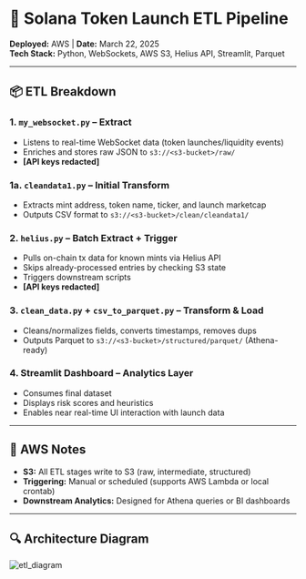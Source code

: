 
# 🔁 Solana Token Launch ETL Pipeline

**Deployed:** AWS | **Date:** March 22, 2025  
**Tech Stack:** Python, WebSockets, AWS S3, Helius API, Streamlit, Parquet

---

## 📦 ETL Breakdown

### 1. `my_websocket.py` – Extract
- Listens to real-time WebSocket data (token launches/liquidity events)
- Enriches and stores raw JSON to `s3://<s3-bucket>/raw/`
- **[API keys redacted]**

### 1a. `cleandata1.py` – Initial Transform
- Extracts mint address, token name, ticker, and launch marketcap
- Outputs CSV format to `s3://<s3-bucket>/clean/cleandata1/`

### 2. `helius.py` – Batch Extract + Trigger
- Pulls on-chain tx data for known mints via Helius API
- Skips already-processed entries by checking S3 state
- Triggers downstream scripts
- **[API keys redacted]**

### 3. `clean_data.py` + `csv_to_parquet.py` – Transform & Load
- Cleans/normalizes fields, converts timestamps, removes dups
- Outputs Parquet to `s3://<s3-bucket>/structured/parquet/` (Athena-ready)

### 4. Streamlit Dashboard – Analytics Layer
- Consumes final dataset
- Displays risk scores and heuristics
- Enables near real-time UI interaction with launch data

---

## 📁 AWS Notes

- **S3:** All ETL stages write to S3 (raw, intermediate, structured)
- **Triggering:** Manual or scheduled (supports AWS Lambda or local crontab)
- **Downstream Analytics:** Designed for Athena queries or BI dashboards

---

## 🔍 Architecture Diagram

![etl_diagram](https://github.com/user-attachments/assets/a914d5bb-ba4c-4cc9-8065-2f4e8842de36)

